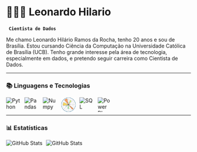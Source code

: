 # 👨🏽‍💻 Leonardo Hilario

**` Cientista de Dados`**

Me chamo Leonardo Hilário Ramos da Rocha, tenho 20 anos e sou de Brasília. Estou cursando Ciência da Computação na Universidade Católica de Brasília (UCB). Tenho grande interesse pela área de tecnologia, especialmente em dados, e pretendo seguir carreira como Cientista de Dados.

---

### 📚 Linguagens e Tecnologias

<img 
    align="left" 
    alt="Python" 
    title="Python" 
    width="40px" 
    style="padding-right: 10px;" 
    src="https://cdn.jsdelivr.net/gh/devicons/devicon/icons/python/python-original.svg" 
/>
<img 
    align="left" 
    alt="Pandas" 
    title="Pandas" 
    width="40px" 
    style="padding-right: 10px;" 
    src="https://cdn.jsdelivr.net/gh/devicons/devicon/icons/pandas/pandas-original.svg" 
/>
<img 
    align="left" 
    alt="Numpy" 
    title="NumPy" 
    width="40px" 
    style="padding-right: 10px;" 
    src="https://cdn.jsdelivr.net/gh/devicons/devicon/icons/numpy/numpy-original.svg" 
/>
<img 
    align="left" 
    alt="Matplotlib" 
    title="Matplotlib" 
    width="40px" 
    style="padding-right: 10px;" 
    src="https://raw.githubusercontent.com/devicons/devicon/master/icons/matplotlib/matplotlib-original.svg" 
/>

<img 
    align="left" 
    alt="SQL" 
    title="SQL" 
    width="40px" 
    style="padding-right: 10px;" 
    src="https://cdn.jsdelivr.net/gh/devicons/devicon/icons/mysql/mysql-original.svg" 
/>
<img 
    align="left" 
    alt="Power BI" 
    title="Power BI" 
    width="40px" 
    height="40px" 
    style="padding-right: 10px;" 
    src="https://raw.githubusercontent.com/microsoft/PowerBI-Icons/main/SVG/Power-BI.svg" 
/>



<br/>
<br/>

---

### 📊 Estatísticas

<p>
  <img 
    align="left" 
    alt="GitHub Stats" 
    height="200" 
    style="padding-right: 10px;" 
    src="https://github-readme-stats.vercel.app/api?username=LeonardoHilario1&show_icons=true&theme=tokyonight&include_all_commits=true&locale=pt-br" 
  />

<img 
      align="left" 
      alt="GitHub Stats" 
      height="200" 
      src="https://github-readme-stats.vercel.app/api/top-langs/?username=LeonardoHilario1&theme=tokyonight&layout=compact&custom_title=Tecnologias&langs_count=9" 
  />

</p>


  
